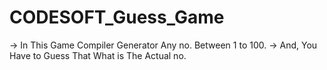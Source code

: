 # CODESOFT_Guess_Game

-> In This Game Compiler Generator Any no. Between 1 to 100.
-> And, You Have to Guess That What is The Actual no.
